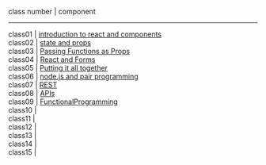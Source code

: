 class number | component

----------------------

class01 | [introduction to react and components](IntroToReact&Components.md)  
class02 | [state and props](StateAndProps.md)  
class03 | [Passing Functions as Props](PassingFunctionsAsProps.md)  
class04 | [React and Forms](ReactAndForms.md)  
class05 | [Putting it all together ](PuttingItAllTogether.md)  
class06 | [node.js and pair programming](nodeJS&PairProgramming.md)  
class07 | [REST](REST.md)  
class08 | [APIs](APIs.md)  
class09 | [FunctionalProgramming](FunctionalProgramming.md)  
class10 | []()  
class11 | []()  
class12 | []()  
class13 | []()  
class14 | []()  
class15 | []()
